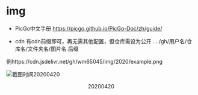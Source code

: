 # img

+ PicGo中文手册
https://picgo.github.io/PicGo-Doc/zh/guide/

+ cdn 有cdn前缀即可，再无需其他配置，但仓库需设为公开
..../gh/用户名/仓库名/文件夹名/图片名.后缀

例https://cdn.jsdelivr.net/gh/wm65045/img/2020/example.png

![截图时间20200420](https://cdn.jsdelivr.net/gh/wm65045/img/2020/example.png)




<center>20200420</center>
